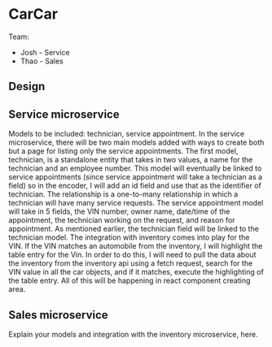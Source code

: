 # CarCar

Team:

* Josh - Service
* Thao - Sales

## Design

## Service microservice

Models to be included: technician, service appointment.
In the service microservice, there will be two main models added with ways to create both but a page for listing only the service appointments. The first model, technician, is a standalone entity that takes in two values, a name for the technician and an employee number. This model will eventually be linked to service appointments (since service appointment will take a technician as a field) so in the encoder, I will add an id field and use that as the identifier of technician. The relationship is a one-to-many relationship in which a technician will have many service requests. The service appointment model will take in 5 fields, the VIN number, owner name, date/time of the appointment, the technician working on the request, and reason for appointment. As mentioned earlier, the technician field will be linked to the technician model. The integration with inventory comes into play for the VIN. If the VIN matches an automobile from the inventory, I will highlight the table entry for the Vin. In order to do this, I will need to pull the data about the inventory from the inventory api using a fetch request, search for the VIN value in all the car objects, and if it matches, execute the highlighting of the table entry. All of this will be happening in react component creating area.

## Sales microservice

Explain your models and integration with the inventory
microservice, here.
